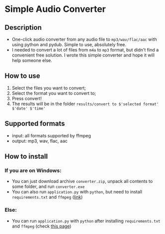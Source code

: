 # Simple Audio Converter

## Description
- One-click audio converter from any audio file to `mp3/wav/flac/aac` with using python and pydub. Simple to use, absolutely free.
- I needed to convert a lot of files from `m4a` to `mp3` format, but didn't find a convenient free solution. I wrote this simple converter and hope it will help someone else.

## How to use
1. Select the files you want to convert;
2. Select the format you want to convert to;
3. Press convert!
4. The results will be in the folder `results/convert to $'selected format' $'date' $'time'`

## Supported formats
- input: all formats supported by ffmpeg
- output: mp3, wav, flac, aac

## How to install

### If you are on Windows:
- You can just download archive `converter.zip`, unpack all contents to some folder, and run `converter.exe`
- You can also run `application.py` with `python`, but need to install `requirements.txt` and `ffmpeg` ([link](https://ffmpeg.org/download.html))

### Else:
- You can run `application.py` with `python` after installing `requirements.txt` and `ffmpeg` (check [this page](https://github.com/jiaaro/pydub))